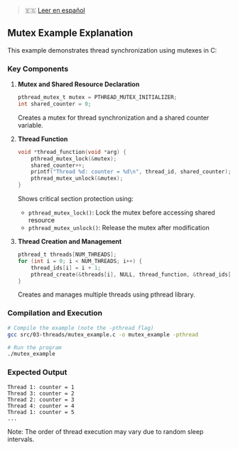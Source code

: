 > 🇪🇸 [Leer en español](README.es.md)

## Mutex Example Explanation

This example demonstrates thread synchronization using mutexes in C:

### Key Components

1. **Mutex and Shared Resource Declaration**

   ```c
   pthread_mutex_t mutex = PTHREAD_MUTEX_INITIALIZER;
   int shared_counter = 0;
   ```

   Creates a mutex for thread synchronization and a shared counter variable.

2. **Thread Function**

   ```c
   void *thread_function(void *arg) {
       pthread_mutex_lock(&mutex);
       shared_counter++;
       printf("Thread %d: counter = %d\n", thread_id, shared_counter);
       pthread_mutex_unlock(&mutex);
   }
   ```

   Shows critical section protection using:

   - `pthread_mutex_lock()`: Lock the mutex before accessing shared resource
   - `pthread_mutex_unlock()`: Release the mutex after modification

3. **Thread Creation and Management**
   ```c
   pthread_t threads[NUM_THREADS];
   for (int i = 0; i < NUM_THREADS; i++) {
       thread_ids[i] = i + 1;
       pthread_create(&threads[i], NULL, thread_function, &thread_ids[i]);
   }
   ```
   Creates and manages multiple threads using pthread library.

### Compilation and Execution

```bash
# Compile the example (note the -pthread flag)
gcc src/03-threads/mutex_example.c -o mutex_example -pthread

# Run the program
./mutex_example
```

### Expected Output

```
Thread 1: counter = 1
Thread 3: counter = 2
Thread 2: counter = 3
Thread 4: counter = 4
Thread 1: counter = 5
...
```

Note: The order of thread execution may vary due to random sleep intervals.
